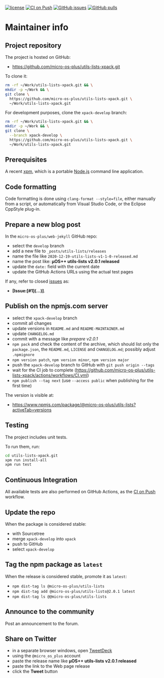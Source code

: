 [![license](https://img.shields.io/github/license/micro-os-plus/utils-lists-xpack)](https://github.com/micro-os-plus/utils-lists-xpack/blob/xpack/LICENSE)
[![CI on Push](https://github.com/micro-os-plus/utils-lists-xpack/workflows/CI%20on%20Push/badge.svg)](https://github.com/micro-os-plus/utils-lists-xpack/actions?query=workflow%3A%22CI+on+Push%22)
[![GitHub issues](https://img.shields.io/github/issues/micro-os-plus/utils-lists-xpack.svg)](https://github.com/micro-os-plus/utils-lists-xpack/issues/)
[![GitHub pulls](https://img.shields.io/github/issues-pr/micro-os-plus/utils-lists-xpack.svg)](https://github.com/micro-os-plus/utils-lists-xpack/pulls)

# Maintainer info

## Project repository

The project is hosted on GitHub:

- <https://github.com/micro-os-plus/utils-lists-xpack.git>

To clone it:

```sh
rm -rf ~/Work/utils-lists-xpack.git && \
mkdir -p ~/Work && \
git clone \
  https://github.com/micro-os-plus/utils-lists-xpack.git \
  ~/Work/utils-lists-xpack.git
```

For development purposes, clone the `xpack-develop` branch:

```sh
rm -rf ~/Work/utils-lists-xpack.git && \
mkdir -p ~/Work && \
git clone \
  --branch xpack-develop \
  https://github.com/micro-os-plus/utils-lists-xpack.git \
  ~/Work/utils-lists-xpack.git
```

## Prerequisites

A recent [xpm](https://xpack.github.io/xpm/), which is a portable
[Node.js](https://nodejs.org/) command line application.

## Code formatting

Code formatting is done using `clang-format --style=file`, either manually
from a script, or automatically from Visual Studio Code, or the Eclipse
CppStyle plug-in.

## Prepare a new blog post

In the `micro-os-plus/web-jekyll` GitHub repo:

- select the `develop` branch
- add a new file to `_posts/utils-lists/releases`
- name the file like `2020-12-19-utils-lists-v1-1-0-released.md`
- name the post like: **µOS++ utils-lists v2.0.1 released**
- update the `date:` field with the current date
- update the GitHub Actions URLs using the actual test pages

If any, refer to closed
[issues](https://github.com/micro-os-plus/utils-lists-xpack/issues/)
as:

- **[Issue:\[#1\]\(...\)]**.

## Publish on the npmjs.com server

- select the `xpack-develop` branch
- commit all changes
- update versions in `README.md` and `README-MAINTAINER.md`
- update `CHANGELOG.md`
- commit with a message like _prepare v2.0.1_
- `npm pack` and check the content of the archive, which should list
  only the `package.json`, the `README.md`, `LICENSE` and `CHANGELOG.md`;
  possibly adjust `.npmignore`
- `npm version patch`, `npm version minor`, `npm version major`
- push the `xpack-develop` branch to GitHub with `git push origin --tags`
- wait for the CI job to complete
  (<https://github.com/micro-os-plus/utils-lists-xpack/actions/workflows/CI.yml>)
- `npm publish --tag next` (use `--access public` when publishing for
  the first time)

The version is visible at:

- <https://www.npmjs.com/package/@micro-os-plus/utils-lists?activeTab=versions>

## Testing

The project includes unit tests.

To run them, run:

```sh
cd utils-lists-xpack.git
xpm run install-all
xpm run test
```

## Continuous Integration

All available tests are also performed on GitHub Actions, as the
[CI on Push](https://github.com/micro-os-plus/utils-lists-xpack/actions?query=workflow%3A%22CI+on+Push%22)
workflow.

## Update the repo

When the package is considered stable:

- with Sourcetree
- merge `xpack-develop` into `xpack`
- push to GitHub
- select `xpack-develop`

## Tag the npm package as `latest`

When the release is considered stable, promote it as `latest`:

- `npm dist-tag ls @micro-os-plus/utils-lists`
- `npm dist-tag add @micro-os-plus/utils-lists@2.0.1 latest`
- `npm dist-tag ls @@micro-os-plus/utils-lists`

## Announce to the community

Post an announcement to the forum.

## Share on Twitter

- in a separate browser windows, open [TweetDeck](https://tweetdeck.twitter.com/)
- using the `@micro_os_plus` account
- paste the release name like **µOS++ utils-lists v2.0.1 released**
- paste the link to the Web page release
- click the **Tweet** button
